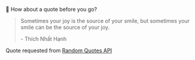📣 How about a quote before you go?

> Sometimes your joy is the source of your smile, but sometimes your smile can be the source of your joy.
>
> <p>- Thích Nhất Hạnh</p>

Quote requested from [Random Quotes API](https://github.com/lukePeavey/quotable)
